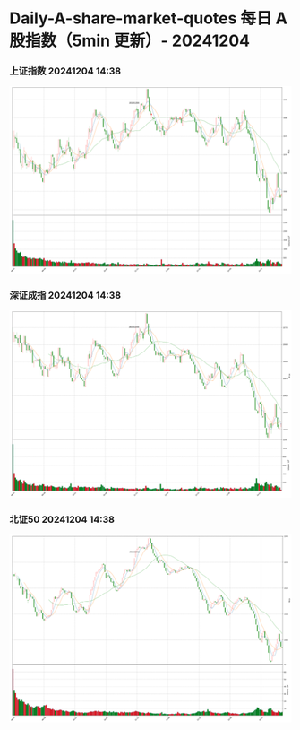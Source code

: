 
# Daily-A-share-market-quotes 每日 A 股指数（5min 更新）- 20241204

### 上证指数 20241204 14:38
![](./fig/2024/12/20241204-sh000001.png)

### 深证成指 20241204 14:38
![](./fig/2024/12/20241204-sz399001.png)

### 北证50 20241204 14:38
![](./fig/2024/12/20241204-bj899050.png)
